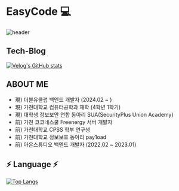 # EasyCode 💻

![header](https://capsule-render.vercel.app/api?type=waving&color=gradient&height=200&section=header&text=EeeasyCode&fontSize=70)

## Tech-Blog

[![Velog's GitHub stats](https://velog-readme-stats.vercel.app/api?name=eeeasy-code)](https://velog.io/@eeeasy-code)















## ABOUT ME
- 現) 더블유클럽 백엔드 개발자 (2024.02 ~ )
- 現) 가천대학교 컴퓨터공학과 재학 (4학년 1학기)
- 現) 대학생 정보보안 연합 동아리 SUA(SecurityPlus Union Academy)
- 前) 가천 코코네스쿨 Freenergy 서버 개발자
- 前) 가천대학교 CPSS 학부 연구생
- 前) 가천대학교 정보보호 동아리 pay1oad 
- 前) 아온스튜디오 백엔드 개발자 (2022.02 ~ 2023.01)



## ⚡️ Language ⚡️

[![Top Langs](https://github-readme-stats.vercel.app/api/top-langs/?username=eeeasycode&hide=HTML,css,EJS&layout=compact&theme=tokyonight)](https://github.com/eeeasycode)





